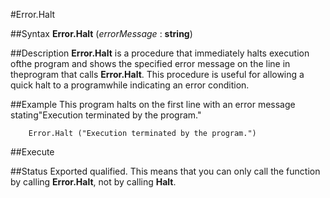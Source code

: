 
#Error.Halt

##Syntax
**Error.Halt** (_errorMessage_ : **string**)



##Description
**Error.Halt** is a procedure that immediately halts execution ofthe program and shows the specified error message on the line in theprogram that calls **Error.Halt**.
This procedure is useful for allowing a quick halt to a programwhile indicating an error condition.



##Example
This program halts on the first line with an error message stating"Execution terminated by the program."


        Error.Halt ("Execution terminated by the program.")
##Execute




##Status
Exported qualified.
This means that you can only call the function by calling **Error.Halt**, not by calling **Halt**.


